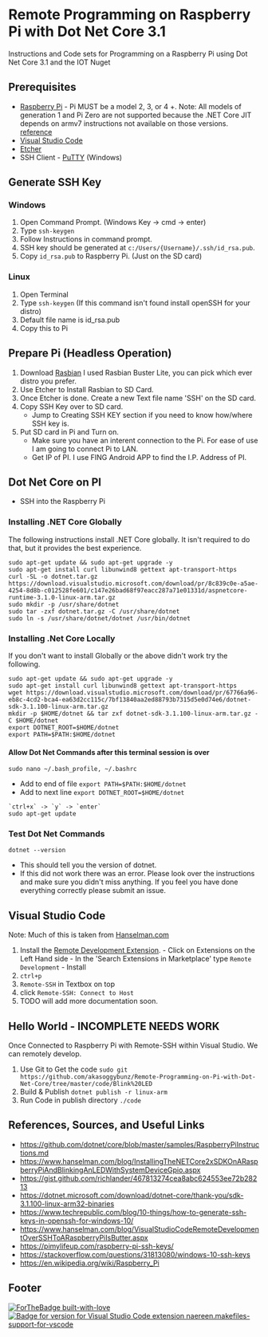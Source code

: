 # Remote Programming on Raspberry Pi with Dot Net Core 3.1
Instructions and Code sets for Programming on a Raspberry Pi using Dot Net Core 3.1 and the IOT Nuget

## Prerequisites
- [Raspberry Pi](https://www.raspberrypi.org)
       - Pi MUST be a model 2, 3, or 4 +. 
        Note: All models of generation 1 and Pi Zero are not supported because the .NET Core JIT depends on armv7 instructions not available on those versions. [reference](https://github.com/dotnet/core/blob/master/samples/RaspberryPiInstructions.md)
- [Visual Studio Code](https://code.visualstudio.com/download) 
- [Etcher](https://www.balena.io/etcher/)
- SSH Client
       - [PuTTY](https://www.chiark.greenend.org.uk/~sgtatham/putty/latest.html) (Windows)

## Generate SSH Key
### Windows
1. Open Command Prompt. (Windows Key -> cmd -> enter)
2. Type `ssh-keygen`
3. Follow Instructions in command prompt.
4. SSH key should be generated at `c:/Users/{Username}/.ssh/id_rsa.pub`. 
5. Copy `id_rsa.pub` to Raspberry Pi. (Just on the SD card)

### Linux
1. Open Terminal
2. Type `ssh-keygen`  (If this command isn't found install openSSH for your distro)
3. Default file name is id_rsa.pub
4. Copy this to Pi

## Prepare Pi (Headless Operation)
1. Download [Rasbian](https://www.raspberrypi.org/downloads/raspbian/) I used Rasbian Buster Lite, you can pick which ever distro you prefer.
2. Use Etcher to Install Rasbian to SD Card.
3. Once Etcher is done. Create a new Text file name 'SSH' on the SD card.
4. Copy SSH Key over to SD card. 
    - Jump to Creating SSH KEY section if you need to know how/where SSH key is.
5. Put SD card in Pi and Turn on.
    - Make sure you have an interent connection to the Pi. For ease of use I am going to connect Pi to LAN.
    - Get IP of PI. I use FING Android APP to find the I.P. Address of PI.

## Dot Net Core on PI
- SSH into the Raspberry Pi

### Installing .NET Core Globally

The following instructions install .NET Core globally. It isn't required to do that, but it provides the best experience.

```console
sudo apt-get update && sudo apt-get upgrade -y
sudo apt-get install curl libunwind8 gettext apt-transport-https
curl -SL -o dotnet.tar.gz https://download.visualstudio.microsoft.com/download/pr/8c839c0e-a5ae-4254-8d8b-c012528fe601/c147e26bad68f97eacc287a71e01331d/aspnetcore-runtime-3.1.0-linux-arm.tar.gz
sudo mkdir -p /usr/share/dotnet
sudo tar -zxf dotnet.tar.gz -C /usr/share/dotnet
sudo ln -s /usr/share/dotnet/dotnet /usr/bin/dotnet
```
### Installing .Net Core Locally
If you don't want to install Globally or the above didn't work try the following.
```console
sudo apt-get update && sudo apt-get upgrade -y
sudo apt-get install curl libunwind8 gettext apt-transport-https
wget https://download.visualstudio.microsoft.com/download/pr/67766a96-eb8c-4cd2-bca4-ea63d2cc115c/7bf13840aa2ed88793b7315d5e0d74e6/dotnet-sdk-3.1.100-linux-arm.tar.gz
mkdir -p $HOME/dotnet && tar zxf dotnet-sdk-3.1.100-linux-arm.tar.gz -C $HOME/dotnet
export DOTNET_ROOT=$HOME/dotnet
export PATH=$PATH:$HOME/dotnet
```
#### Allow Dot Net Commands after this terminal session is over
```console
sudo nano ~/.bash_profile, ~/.bashrc
```
- Add to end of file `export PATH=$PATH:$HOME/dotnet` 
- Add to next line `export DOTNET_ROOT=$HOME/dotnet`

```console
`ctrl+x` -> `y` -> `enter`
sudo apt-get update
```

### Test Dot Net Commands
```console
dotnet --version
```
- This should tell you the version of dotnet.
- If this did not work there was an error. Please look over the instructions and make sure you didn't miss anything. If you feel you have done everything correctly please submit an issue.

## Visual Studio Code
Note: Much of this is taken from [Hanselman.com](https://www.hanselman.com/blog/VisualStudioCodeRemoteDevelopmentOverSSHToARaspberryPiIsButter.aspx)
1. Install the [Remote Development Extension](https://marketplace.visualstudio.com/items?itemName=ms-vscode-remote.vscode-remote-extensionpack).
       - Click on Extensions on the Left Hand side
       - In the 'Search Extensions in Marketplace' type `Remote Development`
       - Install
 2. `ctrl+p`
 3. `Remote-SSH` in Textbox on top
 4. click `Remote-SSH: Connect to Host`
 5. TODO will add more documentation soon.

## Hello World - INCOMPLETE NEEDS WORK
Once Connected to Raspberry Pi with Remote-SSH within Visual Studio. We can remotely develop.
1. Use Git to Get the code `sudo git https://github.com/akasoggybunz/Remote-Programming-on-Pi-with-Dot-Net-Core/tree/master/code/Blink%20LED`
2. Build & Publish `dotnet publish -r linux-arm`
3. Run Code in publish directory `./code`



## References, Sources, and Useful Links
- https://github.com/dotnet/core/blob/master/samples/RaspberryPiInstructions.md
- https://www.hanselman.com/blog/InstallingTheNETCore2xSDKOnARaspberryPiAndBlinkingAnLEDWithSystemDeviceGpio.aspx
- https://gist.github.com/richlander/467813274cea8abc624553ee72b28213
- https://dotnet.microsoft.com/download/dotnet-core/thank-you/sdk-3.1.100-linux-arm32-binaries
- https://www.techrepublic.com/blog/10-things/how-to-generate-ssh-keys-in-openssh-for-windows-10/
- https://www.hanselman.com/blog/VisualStudioCodeRemoteDevelopmentOverSSHToARaspberryPiIsButter.aspx
- https://pimylifeup.com/raspberry-pi-ssh-keys/ 
- https://stackoverflow.com/questions/31813080/windows-10-ssh-keys
- https://en.wikipedia.org/wiki/Raspberry_Pi

## Footer
[![ForTheBadge built-with-love](http://ForTheBadge.com/images/badges/built-with-love.svg)](https://GitHub.com/akasoggybunz/)
[![Badge for version for Visual Studio Code extension naereen.makefiles-support-for-vscode](https://vsmarketplacebadge.apphb.com/version/naereen.makefiles-support-for-vscode.svg)](https://marketplace.visualstudio.com/items?itemName=naereen.makefiles-support-for-vscode)
